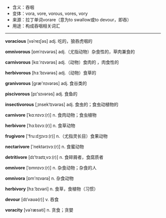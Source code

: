 - <span class="definition">含义：吞咽</span>
- <span class="definition">变体：vora, vore, vorous, vores, vory</span>
- <span class="definition">来源：拉丁单词vorare（意为to swallow或to devour，即吞）</span>
- <span class="definition">用途：构成吞咽相关词汇</span>

---

<span class="vocabulary">**voracious**</span> [vəˈreɪʃəs] adj. 吃的，狼吞虎咽的 

<span class="vocabulary">**omnivorous**</span> [ɒmˈnɪvərəs] adj.（尤指动物）杂食性的，草肉兼食的

<span class="vocabulary">**carnivorous**</span> [kɑːˈnɪvərəs] adj.（动物）食肉的 ，肉食性的 

<span class="vocabulary">**herbivorous**</span> [hɜːˈbɪvərəs] adj.（动物）食草的

<span class="vocabulary">**granivorous**</span> [græ'nɪvərəs] adj. 食谷类的

<span class="vocabulary">**piscivorous**</span> [pɪ'sɪvərəs] adj. 食鱼的

<span class="vocabulary">**insectivorous**</span> [ˌɪnsekˈtɪvərəs] adj. 食虫的；食虫动植物的  


<span class="vocabulary">**carnivore**</span> [ˈkɑːnɪvɔː(r)] n. 食肉动物；食虫植物

<span class="vocabulary">**herbivore**</span> [ˈhɜːbɪvɔː(r)] n. 食草动物

<span class="vocabulary">**frugivore**</span> ['fru:dʒɪvɔː(r)] n.（尤指灵长目）食果动物

<span class="vocabulary">**nectarivore**</span> ['nektәrɪvɔː(r)] n. 食蜜动物

<span class="vocabulary">**detritivore**</span> [dɪ'traɪtɪˌvɔː(r)] n. 食碎屑者，食腐质者

<span class="vocabulary">**omnivore**</span> [ˈɒmnɪvɔː(r)] n. 杂食动物；杂食的人

<span class="vocabulary">**omnivora**</span> [ɒm'nɪvərə] n. 杂食动物

<span class="vocabulary">**herbivory**</span> [hɜːˈbɪvəri] n. 食草，食植物（习惯）


<span class="vocabulary">**devour**</span> [dɪˈvaʊə(r)] v. 吞食

<span class="vocabulary">**voracity**</span> [vəˈræsəti] n. 贪食；贪婪  

